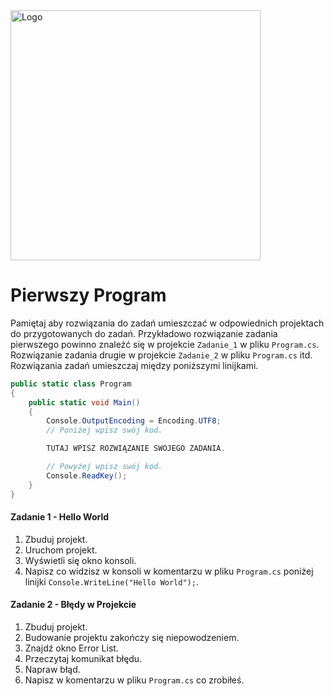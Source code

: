 <img alt="Logo" src="http://coderslab.pl/svg/logo-coderslab.svg" width="400">

# Pierwszy Program

Pamiętaj aby rozwiązania do zadań umieszczać w odpowiednich projektach do przygotowanych do zadań.
Przykładowo rozwiązanie zadania pierwszego powinno znaleźć się w projekcie `Zadanie_1` w pliku `Program.cs`.
Rozwiązanie zadania drugie w projekcie `Zadanie_2` w pliku `Program.cs` itd.
Rozwiązania zadań umieszczaj między poniższymi linijkami.

```csharp
public static class Program
{
    public static void Main()
    {
        Console.OutputEncoding = Encoding.UTF8;
        // Poniżej wpisz swój kod.

        TUTAJ WPISZ ROZWIĄZANIE SWOJEGO ZADANIA.

        // Powyżej wpisz swój kod.
        Console.ReadKey();
    }
}
```

#### Zadanie 1 - Hello World

1. Zbuduj projekt.
2. Uruchom projekt.
3. Wyświetli się okno konsoli.
4. Napisz co widzisz w konsoli w komentarzu w pliku `Program.cs` poniżej linijki `Console.WriteLine("Hello World");`.

#### Zadanie 2 - Błędy w Projekcie

1. Zbuduj projekt.
2. Budowanie projektu zakończy się niepowodzeniem.
3. Znajdź okno Error List.
4. Przeczytaj komunikat błędu.
5. Napraw błąd.
6. Napisz w komentarzu w pliku `Program.cs` co zrobiłeś.

